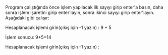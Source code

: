 Program çalıştığında önce işlem yapılacak ilk sayıyı girip enter'a basın, daha sonra işlem işaretini girip enter'layın, sonra ikinci sayıyı girip enter'layın.
Aşağıdaki gibi çalışır:

Hesaplanacak işlemi girin(çıkış için -1 yazın) : 
9
+
5

İşlem sonucu: 9+5=14

Hesaplanacak işlemi girin(çıkış için -1 yazın) :


